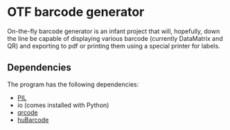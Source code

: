 # OTF barcode generator

On-the-fly barcode generator is an infant project that will, hopefully, down the line be capable of displaying various
barcode (currently DataMatrix and QR) and exporting to pdf or printing them using a special printer for labels.

## Dependencies
The program has the following dependencies:

  * [PIL](http://www.pythonware.com/products/pil/)
  * io (comes installed with Python)
  * [qrcode](https://pypi.python.org/pypi/qrcode)
  * [huBarcode](https://github.com/hudora/huBarcode)
